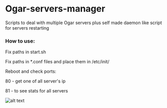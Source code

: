 # Ogar-servers-manager
Scripts to deal with multiple Ogar servers plus self made daemon like script for servers restarting

### How to use:

Fix paths in start.sh

Fix paths in *.conf files and place them in /etc/init/ 

Reboot and check ports:

80 - get one of all server's ip

81 - to see stats for all servers

![alt text](https://raw.githubusercontent.com/F0RIS/Ogar-servers-manager/master/stats_demo.png "Stats png")
